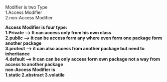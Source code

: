 Modifier is two Type <br>
1.Access Modifier <br>
2.non-Access Modifier <br>

<b>Access Modifier is four type:<b><br>
1.Private --> It can access only from his own class <br> 
2.public --> it can be access form any where even form one package form another package <br>
3.protect --> it can also access from another package but need to inheritance <br>
4.default --> It can can be only access form own package not a way from access to another package <br>
non-Access Modifier is <br>
1.static
2.abstract
3.volatile


